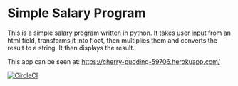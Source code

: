 # Simple Salary Program
This is a simple salary program written in python. It takes user input from an html field, transforms it into float, then multiplies them and converts the result to a string. It then displays the result.

This app can be seen at: https://cherry-pudding-59706.herokuapp.com/

[![CircleCI](https://circleci.com/gh/imyourpriest/simple-python-program.svg?style=svg)](https://circleci.com/gh/imyourpriest/simple-python-program)
